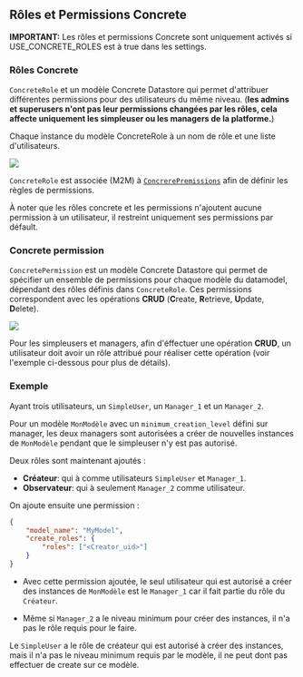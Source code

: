 <!-- ## Concrete Roles and Concrete Permissions

**IMPORTANT:** Concrete Roles and permissions are only enabled if USE_CONCRETE_ROLES is True in settings

### Concrete Roles

`ConcreteRole` is a concrete datastore model that allows to attribute different permissions for users of the same level. (**admins and superusers don't have their permissions changed by the roles, that only affects simpleusers and managers of the platform.**)

Each instance of model ConcreteRole has a role name and a list of users.

![](./assets/concrete-roles.png)

`ConcreteRole` is associated (M2M) to [`ConcrerePremissions`](#ConcretePermissions) in order to set the permissions rules.

Note that concrete roles and permissions don't give additional permissions to a user, it only restricts his default permissions. -->

## Rôles et Permissions Concrete

**IMPORTANT:** Les rôles et permissions Concrete sont uniquement activés si USE_CONCRETE_ROLES est à true dans les settings.


### Rôles Concrete

`ConcreteRole` et un modèle Concrete Datastore qui permet d'attribuer différentes permissions pour des utilisateurs du même niveau. (**les admins et superusers n'ont pas leur permissions changées par les rôles, cela affecte uniquement les simpleuser ou les managers de la platforme.**)

Chaque instance du modèle ConcreteRole à un nom de rôle et une liste d'utilisateurs.

![](./assets/concrete-roles.png)

`ConcreteRole` est associée (M2M) à [`ConcrerePremissions`](#ConcretePermissions) afin de définir les règles de permissions.

À noter que les rôles concrete et les permissions n'ajoutent aucune permission à un utilisateur, il restreint uniquement ses permissions par défault.

### <a name="ConcretePermissions"></a>Concrete permission

`ConcretePermission` est un modèle Concrete Datastore qui permet de spécifier un ensemble de permissions pour chaque modèle du datamodel, dépendant des rôles définis dans `ConcreteRole`. Ces permissions correspondent avec les opérations **CRUD** (**C**reate, **R**etrieve, **U**pdate, **D**elete).

![](./assets/concrete-permissions.png)

Pour les simpleusers et managers, afin d'éffectuer une opération **CRUD**, un utilisateur doit avoir un rôle attribué pour réaliser cette opération (voir l'exemple ci-dessous pour plus de détails).

<!-- ### <a name="ConcretePermissions"></a>Concrete permission

`ConcretePermission` is a concrete datastore model that allows to specify a set of permissions for each model of the datamodel definition, depending on the roles defined in ConcretRole. These permissions match with the **CRUD** operations (**C**reate, **R**etrieve, **U**pdate, **D**elete)

![](./assets/concrete-permissions.png)

For simpleusers and managers, in order to perform a **CRUD** operation, a user must have a role allowed to perform this operation (see example below for more details). -->

### Exemple

Ayant trois utilisateurs, un `SimpleUser`, un `Manager_1` et un `Manager_2`.

Pour un modèle `MonModèle` avec un `minimum_creation_level` défini sur manager, les deux managers sont autorisées a créer de nouvelles instances de `MonModèle` pendant que le simpleuser n'y est pas autorisé.

Deux rôles sont maintenant ajoutés :

-  **Créateur**: qui à comme utilisateurs `SimpleUser` et `Manager_1`.
-  **Observateur**: qui à seulement `Manager_2` comme utilisateur.

On ajoute ensuite une permission :

```json
{
    "model_name": "MyModel",
    "create_roles": {
        "roles": ["<Creator_uid>"]
    }
}
```

- Avec cette permission ajoutée, le seul utilisateur qui est autorisé a créer des instances de `MonModèle` est le `Manager_1` car il fait partie du rôle du `Créateur`.

- Même si `Manager_2` a le niveau minimum pour créer des instances, il n'a pas le rôle requis pour le faire.

Le `SimpleUser` a le rôle de créateur qui est autorisé à créer des instances, mais il n'a pas le niveau minimum requis par le modèle, il ne peut dont pas effectuer de create sur ce modèle.



<!-- ### Example

Having three users, a `SimpleUser`, a `Manager_1` and a `Manager_2`.

Given a model `MyModel` with a `minimum_creation_level` set to manager, both of the managers are allowed to create new instances of  `MyModel`, while the simpleuser is not allowed to.

Two roles are now added:

-  **Creator**: having as users `SimpleUser` and `Manager_1`.
-  **Watcher**: having only `Manager_2` as a user.

We then add a new permission:

```json
{
    "model_name": "MyModel",
    "create_roles": {
        "roles": ["<Creator_uid>"]
    }
}
```

-  With this permission added, the only user that is allowed to create instances of `MyModel` is the `Manager_1` because he belongs to the `Creator` role.

-  Even if `Manager_2` has the minimum required level to create instances, he does not have the required role to do so.

-  The `SimpleUser` has a role of `Creator` that is allowed to create new instances, but he does not have the minimun level required by the model, so he cannot perform a create on this model.
 -->